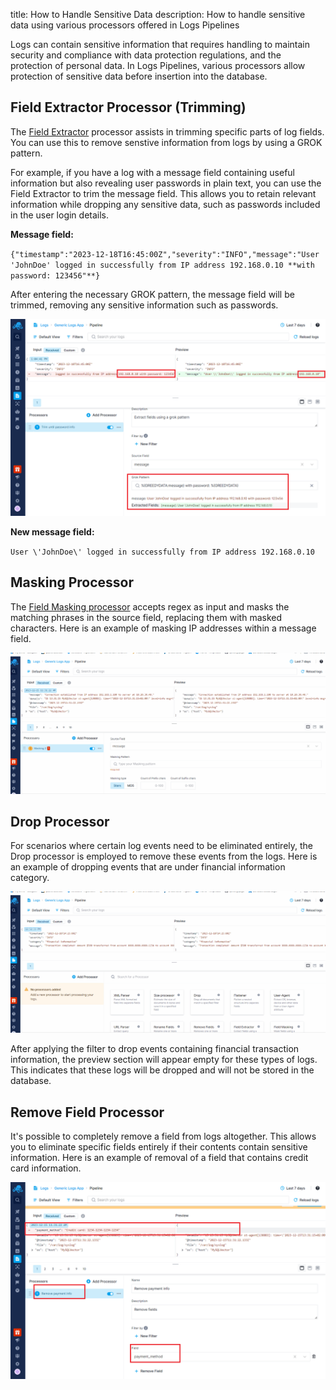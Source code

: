 title: How to Handle Sensitive Data
description: How to handle sensitive data using various processors offered in Logs Pipelines

Logs can contain sensitive information that requires handling to maintain security and compliance with data protection regulations, and the protection of personal data. In Logs Pipelines, various processors allow protection of sensitive data before insertion into the database.

## Field Extractor Processor (Trimming)

The [Field Extractor](field-extractor-processor) processor assists in trimming specific parts of log fields. You can use this to remove senstive information from logs by using a GROK pattern.

For example, if you have a log with a message field containing useful information but also revealing user passwords in plain text, you can use the Field Extractor to trim the message field. This allows you to retain relevant information while dropping any sensitive data, such as passwords included in the user login details.

**Message field:**

`{"timestamp":"2023-12-18T16:45:00Z","severity":"INFO","message":"User 'JohnDoe' logged in successfully from IP address 192.168.0.10 **with password: 123456"**}`

After entering the necessary GROK pattern, the message field will be trimmed, removing any sensitive information such as passwords.

![Trim senstive data](../images/logs/pipelines/sensitive-data-trim.png)

**New message field:**

`User \'JohnDoe\' logged in successfully from IP address 192.168.0.10`

## Masking Processor

The [Field Masking processor](field-masking-processor) accepts regex as input and masks the matching phrases in the source field, replacing them with masked characters. Here is an example of masking IP addresses within a message field.

![Mask IP address](../images/logs/pipelines/sensitive-data-mask-ip-address.gif)

## Drop Processor

For scenarios where certain log events need to be eliminated entirely, the Drop processor is employed to remove these events from the logs. Here is an example of dropping events that are under financial information category.

![Drop Finance Data](../images/logs/pipelines/sensitive-data-drop-finance-data.gif)

After applying the filter to drop events containing financial transaction information, the preview section will appear empty for these types of logs. This indicates that these logs will be dropped and will not be stored in the database.

## Remove Field Processor

It's possible to completely remove a field from logs altogether. This allows you to eliminate specific fields entirely if their contents contain sensitive information. Here is an example of removal of a field that contains credit card information.

![Remove CC Field](../images/logs/pipelines/sensitive-data-remove-cc.png)
